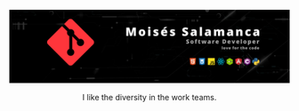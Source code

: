 ![Hey there, I'm Moises. I'm a software developer](https://raw.githubusercontent.com/salamanca2D/salamanca2D/master/bg.png)
<div align="center">
I like the diversity in the work teams.
 </div>
